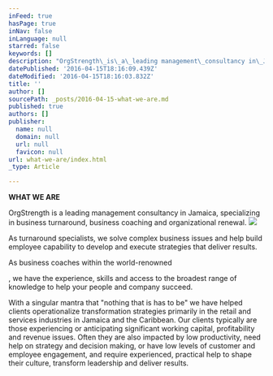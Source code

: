 ```yaml
---
inFeed: true
hasPage: true
inNav: false
inLanguage: null
starred: false
keywords: []
description: "OrgStrength\_is\_a\_leading management\_consultancy in\_Jamaica,\_specializing in\_business turnaround, business coaching\_and organizational renewal.\_\_"
datePublished: '2016-04-15T18:16:09.439Z'
dateModified: '2016-04-15T18:16:03.832Z'
title: ''
author: []
sourcePath: _posts/2016-04-15-what-we-are.md
published: true
authors: []
publisher:
  name: null
  domain: null
  url: null
  favicon: null
url: what-we-are/index.html
_type: Article

---
```

**WHAT WE ARE**

OrgStrength is a leading management consultancy in Jamaica, specializing in business turnaround, business coaching and organizational renewal.  ![](https://the-grid-user-content.s3-us-west-2.amazonaws.com/bac16a7c-60de-44d2-9e7a-3d1af7a62e07.jpg)

As turnaround specialists, we solve complex business issues and help build employee capability to develop and execute strategies that deliver results. 

As business coaches within the world-renowned

, we have the experience, skills and access to the broadest range of knowledge to help your people and company succeed.

With a singular mantra that "nothing that is has to be" we have helped clients operationalize transformation strategies primarily in the retail and services industries in Jamaica and the Caribbean. Our clients typically are those experiencing or anticipating significant working capital, profitability and revenue issues.  Often they are also impacted by low productivity, need help on strategy and decision making, or have low levels of customer and employee engagement, and require experienced, practical help to shape their culture, transform leadership and deliver results.